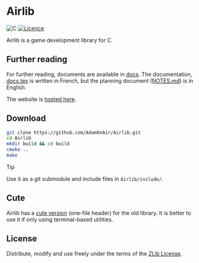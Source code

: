 # Airlib

![C](https://img.shields.io/badge/c-%2300599C.svg?style=for-the-badge&logo=c&logoColor=white)
[![Licence](https://img.shields.io/static/v1.svg?label=lLicense&message=ZLib&color=blue&style=for-the-badge)](./LICENSE)

Airlib is a game development library for C.

## Further reading

For further reading, documents are available in [docs](./docs/). The documentation, [docs.tex](./docs/docs.tex) is written in French, but the planning document ([NOTES.md](./docs/NOTES.md)) is in English.

The website is [hosted here](https://adamonair.neocities.org/airlib).

## Download

```bash
git clone https://github.com/AdamOnAir/Airlib.git
cd Airlib
mkdir build && cd build
cmake ..
make
```

> [!TIP]
> Use it as a git submodule and include files in `Airlib/include/`.

## Cute

Airlib has a [cute version](./include/cute_airlib.h) (one-file header) for the old library. It is better to use it if only using terminal-based utilities.

## License

Distribute, modify and use freely under the terms of the
[ZLib License](./LICENSE).
